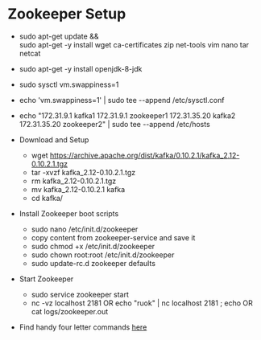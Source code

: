 # Zookeeper Setup

- sudo apt-get update && \
      sudo apt-get -y install wget ca-certificates zip net-tools vim nano tar netcat

- sudo apt-get -y install openjdk-8-jdk

- sudo sysctl vm.swappiness=1

- echo 'vm.swappiness=1' | sudo tee --append /etc/sysctl.conf

- echo "172.31.9.1 kafka1
172.31.9.1 zookeeper1
172.31.35.20 kafka2
172.31.35.20 zookeeper2" | sudo tee --append /etc/hosts

- Download and Setup
    - wget https://archive.apache.org/dist/kafka/0.10.2.1/kafka_2.12-0.10.2.1.tgz
    - tar -xvzf kafka_2.12-0.10.2.1.tgz
    - rm kafka_2.12-0.10.2.1.tgz
    - mv kafka_2.12-0.10.2.1 kafka
    - cd kafka/


- Install Zookeeper boot scripts
    - sudo nano /etc/init.d/zookeeper
    - copy content from zookeeper-service and save it
    - sudo chmod +x /etc/init.d/zookeeper
    - sudo chown root:root /etc/init.d/zookeeper
    - sudo update-rc.d zookeeper defaults

- Start Zookeeper
    - sudo service zookeeper start
    - nc -vz localhost 2181 OR echo "ruok" | nc localhost 2181 ; echo OR cat logs/zookeeper.out


- Find handy four letter commands [here](https://zookeeper.apache.org/doc/r3.4.8/zookeeperAdmin.html#sc_zkCommands)


